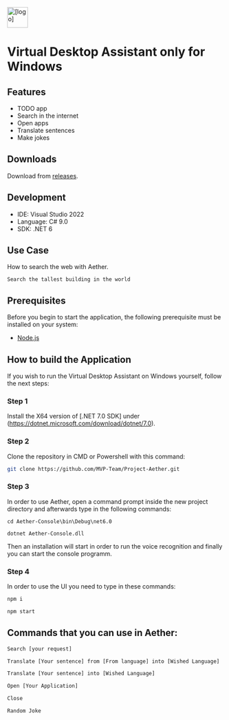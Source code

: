 <img src="Aether GUI/GUI-Frontend-Avalonia/GUI/Assets/aet.ico" alt="[logo]" width="48"/> 

# Virtual Desktop Assistant only for Windows

## Features

- TODO app
- Search in the internet
- Open apps
- Translate sentences
- Make jokes

## Downloads

Download from [releases](https://github.com/MVP-Team/Project-Aether/releases).

## Development

- IDE: Visual Studio 2022
- Language: C# 9.0
- SDK: .NET 6

## Use Case

How to search the web with Aether.

```
Search the tallest building in the world
```

## Prerequisites

Before you begin to start the application, the following prerequisite must be installed on your system:

- [Node.js](https://nodejs.org/dist/v18.13.0/node-v18.13.0-x64.msi)

## How to build the Application

If you wish to run the Virtual Desktop Assistant on Windows yourself, follow the next steps:

### Step 1

Install the X64 version of [.NET 7.0 SDK] under (https://dotnet.microsoft.com/download/dotnet/7.0).

### Step 2

Clone the repository in CMD or Powershell with this command:

```bash
git clone https://github.com/MVP-Team/Project-Aether.git
```

### Step 3

In order to use Aether, open a command prompt inside the new project directory and afterwards type in the following commands:

```
cd Aether-Console\bin\Debug\net6.0

dotnet Aether-Console.dll
``` 
Then an installation will start in order to run the voice recognition and finally you can start the console programm.

### Step 4
In order to use the UI you need to type in these commands:


```bash
npm i

npm start
```

## Commands that you can use in Aether:

```bash
Search [your request]

Translate [Your sentence] from [From language] into [Wished Language]

Translate [Your sentence] into [Wished Language]

Open [Your Application]

Close

Random Joke
```
